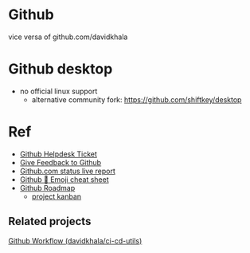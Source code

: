 # Github
vice versa of github.com/davidkhala

# Github desktop
- no official linux support
  - alternative community fork: https://github.com/shiftkey/desktop


# Ref
- [Github Helpdesk Ticket](https://support.github.com/tickets)
- [Give Feedback to Github](https://github.com/orgs/community/discussions)
- [Github.com status live report](https://www.githubstatus.com/)
- [Github :clown_face: Emoji cheat sheet](https://github.com/ikatyang/emoji-cheat-sheet)
- [Github Roadmap](https://github.com/github/roadmap)
  - [project kanban](https://github.com/orgs/github/projects/4247)
## Related projects
[Github Workflow (davidkhala/ci-cd-utils)](https://github.com/davidkhala/ci-cd-utils/wiki/Github-Workflow)
